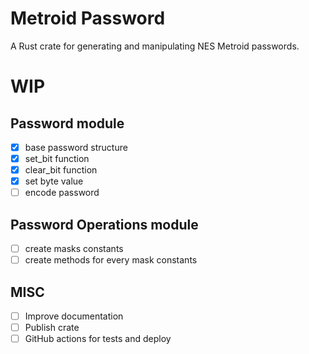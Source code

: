 # Metroid Password

A Rust crate for generating and manipulating NES Metroid passwords.

# WIP 

## Password module

- [X] base password structure
- [X] set_bit function
- [X] clear_bit function
- [X] set byte value
- [ ] encode password

## Password Operations module

- [ ] create masks constants
- [ ] create methods for every mask constants

## MISC

- [ ] Improve documentation
- [ ] Publish crate
- [ ] GitHub actions for tests and deploy
